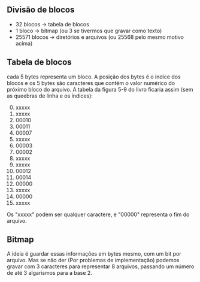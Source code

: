 ## Divisão de blocos

- 32 blocos -> tabela de blocos
- 1 bloco  -> bitmap (ou 3 se tivermos que gravar como texto)
- 25571 blocos -> diretórios e arquivos (ou 25568 pelo mesmo motivo acima)

## Tabela de blocos

cada 5 bytes representa um bloco. A posição dos bytes é o indice dos blocos e os 5 bytes são caracteres que contém o valor numérico do próximo bloco do arquivo. A tabela da figura 5-9 do livro ficaria assim (sem as queebras de linha e os índices):

0. xxxxx
1. xxxxx
2. 00010
3. 00011
4. 00007
5. xxxxx
6. 00003
7. 00002
8. xxxxx
9. xxxxx
10. 00012
11. 00014
12. 00000
13. xxxxx
14. 00000
15. xxxxx

Os "xxxxx" podem ser qualquer caractere, e "00000" representa o fim do arquivo.

## Bitmap

A ideia é guardar essas informações em bytes mesmo, com um bit por arquivo. Mas se não der (Por problemas de implementação) podemos gravar com 3 caracteres para representar 8 arquivos, passando um número de até 3 algarismos para a base 2.
